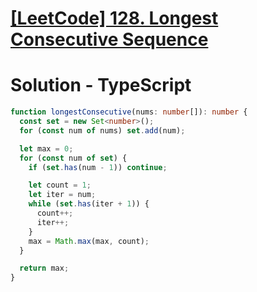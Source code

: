 # [[LeetCode] 128. Longest Consecutive Sequence](https://leetcode.com/problems/longest-consecutive-sequence/description)

# Solution - TypeScript

```typescript
function longestConsecutive(nums: number[]): number {
  const set = new Set<number>();
  for (const num of nums) set.add(num);

  let max = 0;
  for (const num of set) {
    if (set.has(num - 1)) continue;

    let count = 1;
    let iter = num;
    while (set.has(iter + 1)) {
      count++;
      iter++;
    }
    max = Math.max(max, count);
  }

  return max;
}
```
